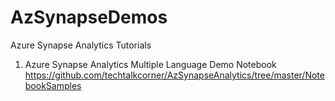# AzSynapseDemos
Azure Synapse Analytics Tutorials

1) Azure Synapse Analytics Multiple Language Demo Notebook
https://github.com/techtalkcorner/AzSynapseAnalytics/tree/master/NotebookSamples

